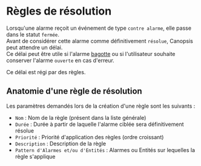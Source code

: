 # Règles de résolution

Lorsqu'une alarme reçoit un événement de type `contre alarme`, elle passe dans le statut `fermée`.  
Avant de considérer cette alarme comme définitivement `résolue`, Canopsis peut attendre un délai.  
Ce délai peut être utile si l'alarme [bagotte](regles-bagot) ou si l'utilisateur souhaite conserver l'alarme `ouverte` en cas d'erreur.

Ce délai est régi par des règles.

## Anatomie d'une règle de résolution

Les paramètres demandés lors de la création d'une règle sont les suivants :

* `Nom` : Nom de la règle (présent dans la liste générale)
* `Durée` : Durée à partir de laquelle l'alarme ciblée sera définitivement résolue
* `Priorité` : Priorité d'application des règles (ordre croissant)
* `Description` : Description de la règle
* `Pattern d'Alarmes et/ou d'Entités` : Alarmes ou Entités sur lequelles la règle s'applique
